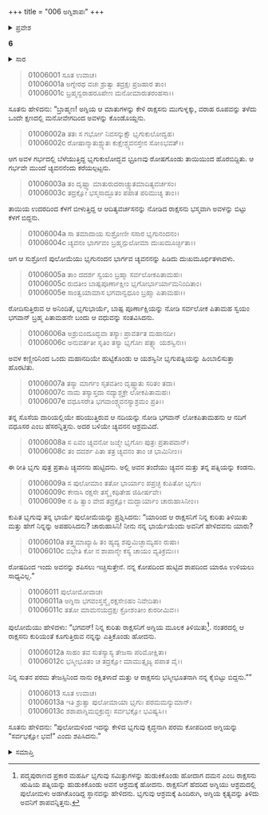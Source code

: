 +++
title = "006 ಅಗ್ನಿಶಾಪಃ"
+++

<details><summary>ಪ್ರವೇಶ</summary>


।।   ಓಂ ಓಂ ನಮೋ ನಾರಾಯಣಾಯ।।   ಶ್ರೀ ವೇದವ್ಯಾಸಾಯ ನಮಃ ।।
ಶ್ರೀ ಕೃಷ್ಣದ್ವೈಪಾಯನ ವೇದವ್ಯಾಸ ವಿರಚಿತ
ಶ್ರೀ ಮಹಾಭಾರತ
ಆದಿ ಪರ್ವ
ಪೌಲೋಮ ಪರ್ವ
</details>

**6**
<details><summary>ಸಾರ</summary>

ಪುಲೋಮನು ಪುಲೋಮಳನ್ನು ಎತ್ತಿಕೊಂಡು ಹೋಗುವುದು; ಭೃಗುವಿನ ಮಗ ಚ್ಯವನನು ಪುಲೋಮನನ್ನು ನಾಶಪಡಿಸುವುದು, ಪುಲೋಮಳ ಕಣ್ಣೀರು ನದಿಯಾಗಿ ಹರಿಯುವುದು (1-5). ಅಗ್ನಿಯು ಪುಲೋಮನಿಗಿತ್ತ ಉತ್ತರವನ್ನು ತಿಳಿದು ಭೃಗುವು ಕೋಪದಿಂದ ಅಗ್ನಿಯನ್ನು ಶಪಿಸುವುದು (5-10).

</details>

> 01006001 ಸೂತ ಉವಾಚ।  
01006001a ಅಗ್ನೇರಥ ವಚಃ ಶ್ರುತ್ವಾ ತದ್ರಕ್ಷಃ ಪ್ರಜಹಾರ ತಾಂ।  
01006001c ಬ್ರಹ್ಮನ್ವರಾಹರೂಪೇಣ ಮನೋಮಾರುತರಂಹಸಾ।।

ಸೂತನು ಹೇಳಿದನು: “ಬ್ರಾಹ್ಮಣ! ಅಗ್ನಿಯ ಆ ಮಾತುಗಳನ್ನು ಕೇಳಿ ರಾಕ್ಷಸನು ಮುಗುಳ್ನಕ್ಕು, ವರಾಹ ರೂಪವನ್ನು ತಳೆದು ಒಂದೇ ಕ್ಷಣದಲ್ಲಿ ಮನೋವೇಗದಿಂದ ಅವಳನ್ನು ಕೊಂಡೊಯ್ದನು.

> 01006002a ತತಃ ಸ ಗರ್ಭೋ ನಿವಸನ್ಕುಕ್ಷೌ ಭೃಗುಕುಲೋದ್ವಹ।  
01006002c ರೋಷಾನ್ಮಾತುಶ್ಚ್ಯುತಃ ಕುಕ್ಷೇಶ್ಚ್ಯವನಸ್ತೇನ ಸೋಽಭವತ್।।

ಆಗ ಅವಳ ಗರ್ಭದಲ್ಲಿ ಬೆಳೆಯುತ್ತಿದ್ದ ಭೃಗುಕುಲೋದ್ಭವ ಭ್ರೂಣವು ರೋಷಗೊಂಡು ತಾಯಿಯಿಂದ ಹೊರಬಿದ್ದಿತು. ಆ ಗರ್ಭವೇ ಮುಂದೆ ಚ್ಯವನನೆಂದು ಕರೆಯಲ್ಪಟ್ಟನು.

> 01006003a ತಂ ದೃಷ್ಟ್ವಾ ಮಾತುರುದರಾಚ್ಚ್ಯುತಮಾದಿತ್ಯವರ್ಚಸಂ।  
01006003c ತದ್ರಕ್ಷೋ ಭಸ್ಮಸಾದ್ಭೂತಂ ಪಪಾತ ಪರಿಮುಚ್ಯ ತಾಂ।।

ತಾಯಿಯ ಉದರದಿಂದ ಕೆಳಗೆ ಬೀಳುತ್ತಿದ್ದ ಆ ಆದಿತ್ಯವರ್ಚಸನನ್ನು ನೋಡಿದ ರಾಕ್ಷಸನು ಭಸ್ಮವಾಗಿ ಅವಳನ್ನು ಬಿಟ್ಟು ಕೆಳಗೆ ಬಿದ್ದನು.

> 01006004a ಸಾ ತಮಾದಾಯ ಸುಶ್ರೋಣೀ ಸಸಾರ ಭೃಗುನಂದನಂ।  
01006004c ಚ್ಯವನಂ ಭಾರ್ಗವಂ ಬ್ರಹ್ಮನ್ಪುಲೋಮಾ ದುಃಖಮೂರ್ಚ್ಛಿತಾ।।

ಆಗ ಆ ಸುಶ್ರೋಣಿ ಪುಲೋಮೆಯು ಭೃಗುನಂದನ ಭಾರ್ಗವ ಚ್ಯವನನನ್ನು ಹಿಡಿದು ದುಃಖಮೂರ್ಛಿತಳಾದಳು.

> 01006005a ತಾಂ ದದರ್ಶ ಸ್ವಯಂ ಬ್ರಹ್ಮಾ ಸರ್ವಲೋಕಪಿತಾಮಹಃ।   
01006005c ರುದತೀಂ ಬಾಷ್ಪಪೂರ್ಣಾಕ್ಷೀಂ ಭೃಗೋರ್ಭಾರ್ಯಾಮನಿಂದಿತಾಂ।  
01006005e ಸಾಂತ್ವಯಾಮಾಸ ಭಗವಾನ್ವಧೂಂ ಬ್ರಹ್ಮಾ ಪಿತಾಮಹಃ।।

ರೋದಿಸುತ್ತಿರುವ ಆ ಅನಿಂದಿತೆ, ಭೃಗುಭಾರ್ಯೆ, ಬಾಷ್ಪ ಪೂರ್ಣಾಕ್ಷಿಯನ್ನು ನೋಡಿ ಸರ್ವಲೋಕ ಪಿತಾಮಹ ಸ್ವಯಂ ಭಗವಾನ್ ಬ್ರಹ್ಮ ಪಿತಾಮಹನೇ ಬಂದು ಆ ವಧುವನ್ನು ಸಂತವಿಸಿದನು.

> 01006006a ಅಶ್ರುಬಿಂದೂದ್ಭವಾ ತಸ್ಯಾಃ ಪ್ರಾವರ್ತತ ಮಹಾನದೀ।   
01006006c ಅನುವರ್ತತೀ ಸೃತಿಂ ತಸ್ಯಾ ಭೃಗೋಃ ಪತ್ನ್ಯಾ ಯಶಸ್ವಿನಃ।।

ಅವಳ ಕಣ್ಣೀರಿನಿಂದ ಒಂದು ಮಹಾನದಿಯೇ ಹುಟ್ಟಿಕೊಂಡು ಆ ಯಶಸ್ವಿನೀ ಭೃಗುಪತ್ನಿಯನ್ನು ಹಿಂಬಾಲಿಸುತ್ತಾ ಹೊರಟಿತು.

> 01006007a ತಸ್ಯಾ ಮಾರ್ಗಂ ಸೃತವತೀಂ ದೃಷ್ಟ್ವಾತು ಸರಿತಂ ತದಾ।  
01006007c ನಾಮ ತಸ್ಯಾಸ್ತದಾ ನದ್ಯಾಶ್ಚಕ್ರೇ ಲೋಕಪಿತಾಮಹಃ।   
01006007e ವಧೂಸರೇತಿ ಭಗವಾಂಶ್ಚ್ಯವನಸ್ಯಾಶ್ರಮಂ ಪ್ರತಿ।।

ತನ್ನ ಸೊಸೆಯ ದಾರಿಯಲ್ಲಿಯೇ ಹರಿಯುತ್ತಿರುವ ಆ ನದಿಯನ್ನು ನೋಡಿ ಭಗವಾನ್ ಲೋಕಪಿತಾಮಹನು ಆ ನದಿಗೆ ವಧೂಸರ ಎಂಬ ಹೆಸರನ್ನಿತ್ತನು. ಅದರ ಬಳಿಯೇ ಚ್ಯವನನ ಆಶ್ರಮವಿದೆ.

> 01006008a ಸ ಏವಂ ಚ್ಯವನೋ ಜಜ್ಮೇ ಭೃಗೋಃ ಪುತ್ರಃ ಪ್ರತಾಪವಾನ್।  
01006008c ತಂ ದದರ್ಶ ಪಿತಾ ತತ್ರ ಚ್ಯವನಂ ತಾಂ ಚ ಭಾಮಿನೀಂ।।

ಈ ರೀತಿ ಭೃಗು ಪುತ್ರ ಪ್ರತಾಪಿ ಚ್ಯವನನು ಹುಟ್ಟಿದನು. ಅಲ್ಲಿ ಅವನ ತಂದೆಯು ಚ್ಯವನ ಮತ್ತು ತನ್ನ ಪತ್ನಿಯನ್ನು ಕಂಡನು.

> 01006009a ಸ ಪುಲೋಮಾಂ ತತೋ ಭಾರ್ಯಾಂ ಪಪ್ರಚ್ಛ ಕುಪಿತೋ ಭೃಗುಃ।   
01006009c ಕೇನಾಸಿ ರಕ್ಷಸೇ ತಸ್ಮೈ ಕಥಿತೇಹ ಜಿಹೀರ್ಷವೇ।  
01006009e ನ ಹಿ ತ್ವಾಂ ವೇದ ತದ್ರಕ್ಷೋ ಮದ್ಭಾರ್ಯಾಂ ಚಾರುಹಾಸಿನೀಂ।।

ಕುಪಿತ ಭೃಗುವು ತನ್ನ ಭಾರ್ಯೆ ಪುಲೋಮೆಯನ್ನು ಪ್ರಶ್ನಿಸಿದನು: “ಯಾರಿಂದ ಆ ರಾಕ್ಷಸನಿಗೆ ನಿನ್ನ ಕುರಿತು ತಿಳಿಯಿತು ಮತ್ತು ಹೇಗೆ ನಿನ್ನನ್ನು ಅಪಹರಿಸಿದನು? ಚಾರುಹಾಸಿನಿ! ನೀನು ನನ್ನ ಭಾರ್ಯೆಯೆಂದು ಅವನಿಗೆ ಹೇಳಿದವನು ಯಾರು?

> 01006010a ತತ್ತ್ವಮಾಖ್ಯಾಹಿ ತಂ ಹ್ಯದ್ಯ ಶಪ್ತುಮಿಚ್ಛಾಮ್ಯಹಂ ರುಷಾ।  
01006010c ಬಿಭೇತಿ ಕೋ ನ ಶಾಪಾನ್ಮೇ ಕಸ್ಯ ಚಾಯಂ ವ್ಯತಿಕ್ರಮಃ।।

ರೋಷದಿಂದ ಇಂದು ಅವನನ್ನು ಶಪಿಸಲು ಇಚ್ಚಿಸುತ್ತೇನೆ. ನನ್ನ ಕೋಪದಿಂದ ಹುಟ್ಟಿದ ಶಾಪದಿಂದ ಯಾರೂ ಉಳಿಯಲು ಸಾಧ್ಯವಿಲ್ಲ.”

> 01006011 ಪುಲೋಮೋವಾಚ।  
01006011a ಅಗ್ನಿನಾ ಭಗವಂಸ್ತಸ್ಮೈ ರಕ್ಷಸೇಽಹಂ ನಿವೇದಿತಾ।  
01006011c ತತೋ ಮಾಮನಯದ್ರಕ್ಷಃ ಕ್ರೋಶಂತೀಂ ಕುರರೀಮಿವ।।

ಪುಲೋಮೆಯು ಹೇಳಿದಳು: “ಭಗವನ್! ನಿನ್ನ ಕುರಿತು ರಾಕ್ಷಸನಿಗೆ ಅಗ್ನಿಯ ಮೂಲಕ ತಿಳಿಯಿತು[^1]. ನಂತರದಲ್ಲಿ ಆ ರಾಕ್ಷಸನು ಕುರಿಯಂತೆ ಕೂಗುತ್ತಿರುವ ನನ್ನನ್ನು ಎತ್ತಿಕೊಂಡು ಹೋದನು.

> 01006012a ಸಾಹಂ ತವ ಸುತಸ್ಯಾಸ್ಯ ತೇಜಸಾ ಪರಿಮೋಕ್ಷಿತಾ।  
01006012c ಭಸ್ಮೀಭೂತಂ ಚ ತದ್ರಕ್ಷೋ ಮಾಮುತ್ಸೃಜ್ಯ ಪಪಾತ ವೈ।।

ನಿನ್ನ ಸುತನ ಪರಮ ತೇಜಸ್ಸಿನಿಂದ ನಾನು ರಕ್ಷಿತಳಾದೆ ಮತ್ತು ಆ ರಾಕ್ಷಸನು ಭಸ್ಮೀಭೂತನಾಗಿ ನನ್ನ ಕೈಬಿಟ್ಟು ಬಿದ್ದನು.””

> 01006013 ಸೂತ ಉವಾಚ।  
01006013a ಇತಿ ಶ್ರುತ್ವಾ ಪುಲೋಮಾಯಾ ಭೃಗುಃ ಪರಮಮನ್ಯುಮಾನ್।  
01006013c ಶಶಾಪಾಗ್ನಿಮಭಿಕ್ರುದ್ಧಃ ಸರ್ವಭಕ್ಷೋ ಭವಿಷ್ಯಸಿ।।

ಸೂತನು ಹೇಳಿದನು: “ಪುಲೋಮಳಿಂದ ಇದನ್ನು ಕೇಳಿದ ಭೃಗುವು ಕೃದ್ಧನಾಗಿ ಪರಮ ಕೋಪದಿಂದ ಅಗ್ನಿಯನ್ನು “ಸರ್ವಭಕ್ಷೋ ಭವ!” ಎಂದು ಶಪಿಸಿದನು.”

<details><summary>ಸಮಾಪ್ತಿ</summary>

ಇತಿ ಶ್ರೀ ಮಹಾಭಾರತೇ ಆದಿಪರ್ವಣಿ ಪೌಲೋಮಪರ್ವಣಿ ಅಗ್ನಿಶಾಪೋ ನಾಮ ಷಷ್ಠೋಽಧ್ಯಾಯಃ।।  
ಇದು ಶ್ರೀ ಮಹಾಭಾರತದಲ್ಲಿ ಆದಿಪರ್ವದಲ್ಲಿ ಪೌಲೋಮಪರ್ವದಲ್ಲಿ ಅಗ್ನಿಶಾಪವೆಂಬ ಆರನೆಯ ಅಧ್ಯಾಯವು.

</details>

[^1]: ಪದ್ಮಪುರಾಣದ ಪ್ರಕಾರ ಮಹರ್ಷಿ ಭೃಗುವು ಸಮಿತ್ತುಗಳನ್ನು ಹುಡುಕಿಕೊಂಡು ಹೋದಾಗ ದಮನ ಎಂಬ ರಾಕ್ಷಸನು ಋಷಿಯ ಪತ್ನಿಯನ್ನು ಹುಡುಕಿಕೊಂಡು ಅವನ ಆಶ್ರಮಕ್ಕೆ ಹೋದನು. ರಾಕ್ಷಸನಿಗೆ ಹೆದರಿದ ಅಗ್ನಿಯು ಆಶ್ರಮದಲ್ಲಿ ಪುಲೋಮಳು ಅಡಗಿಕೊಂಡಿದ್ದ ಸ್ಥಾನವನ್ನು ಹೇಳಿದನು. ಭೃಗುವು ಆಶ್ರಮಕ್ಕೆ ಹಿಂದಿರುಗಿ, ಅಗ್ನಿಯ ಕೃತ್ಯವನ್ನು ತಿಳಿದು ಅವನಿಗೆ ಶಾಪವನ್ನಿತ್ತನು.
